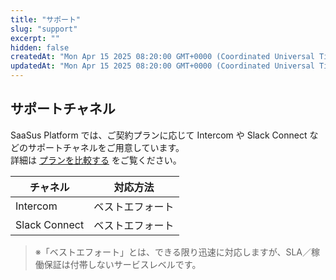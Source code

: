 ```yaml
---
title: "サポート"
slug: "support"
excerpt: ""
hidden: false
createdAt: "Mon Apr 15 2025 08:20:00 GMT+0000 (Coordinated Universal Time)"
updatedAt: "Mon Apr 15 2025 08:20:00 GMT+0000 (Coordinated Universal Time)"
---
```


## サポートチャネル

SaaSus Platform では、ご契約プランに応じて Intercom や Slack Connect などのサポートチャネルをご用意しています。  
詳細は [プランを比較する](https://saasus.io/pricing) をご覧ください。

| チャネル       | 対応方法        |
|---------------|---------------|
| Intercom      | ベストエフォート |
| Slack Connect | ベストエフォート |

> ※「ベストエフォート」とは、できる限り迅速に対応しますが、SLA／稼働保証は付帯しないサービスレベルです。  